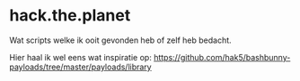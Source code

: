 # hack.the.planet
Wat scripts welke ik ooit gevonden heb of zelf heb bedacht.

Hier haal ik wel eens wat inspiratie op:
https://github.com/hak5/bashbunny-payloads/tree/master/payloads/library